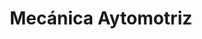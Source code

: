 ---
title: "Mecánica Aytomotriz"
url: /ventanilla/mecanica-aytomotriz/
shop: reparación de automóviles
---